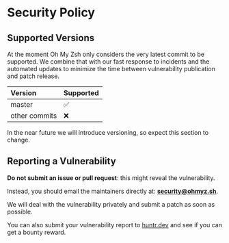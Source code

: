 # Security Policy

## Supported Versions

At the moment Oh My Zsh only considers the very latest commit to be supported.
We combine that with our fast response to incidents and the automated updates
to minimize the time between vulnerability publication and patch release.

| Version        | Supported          |
|:-------------- |:------------------ |
| master         | :white_check_mark: |
| other commits  | :x:                |

In the near future we will introduce versioning, so expect this section to change.

## Reporting a Vulnerability

**Do not submit an issue or pull request**: this might reveal the vulnerability.

Instead, you should email the maintainers directly at: [**security@ohmyz.sh**](mailto:security@ohmyz.sh).

We will deal with the vulnerability privately and submit a patch as soon as possible.

You can also submit your vulnerability report to [huntr.dev](https://huntr.dev/bounties/disclose/?utm_campaign=ohmyzsh%2Fohmyzsh&utm_medium=social&utm_source=github&target=https%3A%2F%2Fgithub.com%2Fohmyzsh%2Fohmyzsh) and see if you can get a bounty reward.

